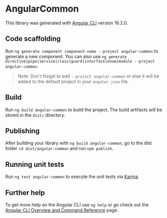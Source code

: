 # AngularCommon

This library was generated with [Angular CLI](https://github.com/angular/angular-cli) version 16.2.0.

## Code scaffolding

Run `ng generate component component-name --project angular-common` to generate a new component. You can also use `ng generate directive|pipe|service|class|guard|interface|enum|module --project angular-common`.
> Note: Don't forget to add `--project angular-common` or else it will be added to the default project in your `angular.json` file. 

## Build

Run `ng build angular-common` to build the project. The build artifacts will be stored in the `dist/` directory.

## Publishing

After building your library with `ng build angular-common`, go to the dist folder `cd dist/angular-common` and run `npm publish`.

## Running unit tests

Run `ng test angular-common` to execute the unit tests via [Karma](https://karma-runner.github.io).

## Further help

To get more help on the Angular CLI use `ng help` or go check out the [Angular CLI Overview and Command Reference](https://angular.io/cli) page.
